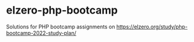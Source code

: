 # elzero-php-bootcamp
Solutions for PHP bootcamp assignments on https://elzero.org/study/php-bootcamp-2022-study-plan/
